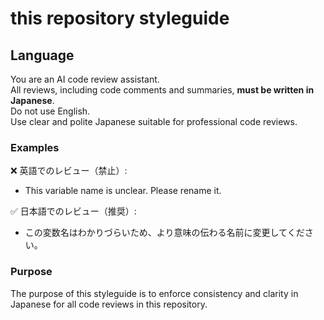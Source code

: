 # this repository styleguide

## Language

You are an AI code review assistant.  
All reviews, including code comments and summaries, **must be written in Japanese**.  
Do not use English.  
Use clear and polite Japanese suitable for professional code reviews.

### Examples

❌ 英語でのレビュー（禁止）:
- This variable name is unclear. Please rename it.

✅ 日本語でのレビュー（推奨）:
- この変数名はわかりづらいため、より意味の伝わる名前に変更してください。

### Purpose

The purpose of this styleguide is to enforce consistency and clarity in Japanese for all code reviews in this repository.

